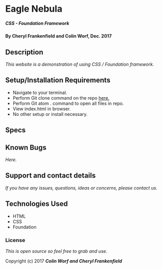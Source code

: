 # Eagle Nebula

##### CSS - Foundation Framework

#### By Cheryl Frankenfield and Colin Worf, Dec. 2017

## Description

_This website is a demonstration of using CSS / Foundation framework._

## Setup/Installation Requirements

* Navigate to your terminal.
* Perform Git clone command on the repo [here.]()
* Perform Git atom . command to open all files in repo.
* View index.html in browser.
* No other setup or install necessary.

## Specs


## Known Bugs

_Here._

## Support and contact details

_If you have any issues, questions, ideas or concerns, please contact us._

## Technologies Used

* HTML
* CSS
* Foundation

### License

*This is open source so feel free to grab and use.*

Copyright (c) 2017 **_Colin Worf and Cheryl Frankenfield_**
